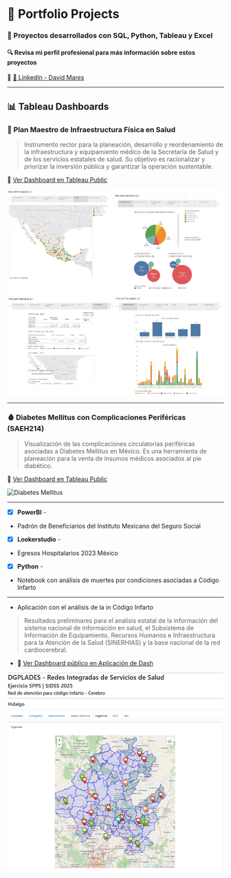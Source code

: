 # 📂 Portfolio Projects

### 🚀 Proyectos desarrollados con SQL, Python, Tableau y Excel

#### 🔍 Revisa mi perfil profesional para más información sobre estos proyectos  
🔗 [💼 LinkedIn - David Mares](https://www.linkedin.com/in/davidmaressilva/)

---

## 📊 Tableau Dashboards

### 🏥 Plan Maestro de Infraestructura Física en Salud

> Instrumento rector para la planeación, desarrollo y reordenamiento de la infraestructura y equipamiento médico de la Secretaría de Salud y de los servicios estatales de salud. Su objetivo es racionalizar y priorizar la inversión pública y garantizar la operación sustentable.

🔗 [Ver Dashboard en Tableau Public](https://public.tableau.com/shared/ZHGQ9DT6P?:display_count=n&:origin=viz_share_link)

![Plan Maestro](visuals/Tableau%20-%20Plan%20Maestro%20de%20Infraestructura%20-%20Dashboard.jpg)

---

### 🩸 Diabetes Mellitus con Complicaciones Periféricas (SAEH214)

> Visualización de las complicaciones circulatorias periféricas asociadas a Diabetes Mellitus en México. Es una herramienta de planeación para la venta de insumos médicos asociados al pie diabético.

🔗 [Ver Dashboard en Tableau Public](https://public.tableau.com/views/DiabetesMellitusconcomplicacionesperifericasSAEH214/ENTIDAD?:language=es-ES&:sid=&:redirect=auth&:display_count=n&:origin=viz_share_link)

![Diabetes Mellitus](visuals/Tableau%20-%20Diabetes%20Mellitus%20en%20México%20-%20Dashboard.jpg)

---

- [x] **PowerBI** - 
- Padrón de Beneficiarios del Instituto Mexicano del Seguro Social


- [x] **Lookerstudio** - 
- Egresos Hospitalarios 2023 México


- [x] **Python** - 
- Notebook con análisis de muertes por condiciones asociadas a Código Infarto


---
- Aplicación con el análisis de la in Código Infarto

> Resultados preliminares para el analisis estatal de la información del sistema nacional de información en salud, el Subsistema de Información de Equipamiento, Recursos Humanos e Infraestructura para la Atención de la Salud (SINERHIAS) y la base nacional de la red cardiocerebral.

- 🔗 [Ver Dashboard público en Aplicación de Dash](https://drmares.pythonanywhere.com/)

![Visualización interactiva](visuals/Python_Dash_pythonanywhere_Codigo_Infarto.jpg)